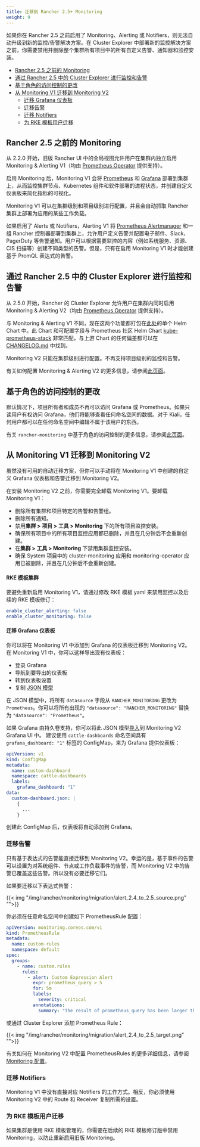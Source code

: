 ```yaml
---
title: 迁移到 Rancher 2.5+ Monitoring
weight: 9
---
```


如果你在 Rancher 2.5 之前启用了 Monitoring、Alerting 或 Notifiers，则无法自动升级到新的监控/告警解决方案。在 Cluster Explorer 中部署新的监控解决方案之前，你需要禁用并删除整个集群所有项目中的所有自定义告警、通知器和监控安装。

- [Rancher 2.5 之前的 Monitoring](#monitoring-before-rancher-v2-5)
- [通过 Rancher 2.5 中的 Cluster Explorer 进行监控和告警](#monitoring-and-alerting-via-cluster-explorer-in-rancher-v2-5)
- [基于角色的访问控制的更改](#changes-to-role-based-access-control)
- [从 Monitoring V1 迁移到 Monitoring V2](#migrating-from-monitoring-v1-to-monitoring-v2)
   - [迁移 Grafana 仪表板](#migrating-grafana-dashboards)
   - [迁移告警](#migrating-alerts)
   - [迁移 Notifiers](#migrating-notifiers)
   - [为 RKE 模板用户迁移](#migrating-for-rke-template-users)

## Rancher 2.5 之前的 Monitoring

从 2.2.0 开始，旧版 Rancher UI 中的全局视图允许用户在集群内独立启用 Monitoring & Alerting V1（均由 [Prometheus Operator](https://github.com/prometheus-operator/prometheus-operator) 提供支持）。

启用 Monitoring 后，Monitoring V1 会将 [Prometheus](https://prometheus.io/) 和 [Grafana](https://grafana.com/docs/grafana/latest/getting-started/what-is-grafana/) 部署到集群上，从而监控集群节点、Kubernetes 组件和软件部署的进程状态，并创建自定义仪表板来简化指标的可视化。

Monitoring V1 可以在集群级别和项目级别进行配置，并且会自动抓取 Rancher 集群上部署为应用的某些工作负载。

如果启用了 Alerts 或 Notifiers，Alerting V1 将 [Prometheus Alertmanager](https://prometheus.io/docs/alerting/latest/alertmanager/) 和一组 Rancher 控制器部署到集群上，允许用户定义告警并配置电子邮件、Slack、PagerDuty 等告警通知。用户可以根据需要监控的内容（例如系统服务、资源、CIS 扫描等）创建不同类型的告警。但是，只有在启用 Monitoring V1 时才能创建基于 PromQL 表达式的告警。

## 通过 Rancher 2.5 中的 Cluster Explorer 进行监控和告警

从 2.5.0 开始，Rancher 的 Cluster Explorer 允许用户在集群内同时启用 Monitoring & Alerting V2（均由 [Prometheus Operator](https://github.com/prometheus-operator/prometheus-operator) 提供支持）。

与 Monitoring & Alerting V1 不同，现在这两个功能都打包在[此处](https://github.com/rancher/charts/blob/main/charts/rancher-monitoring)的单个 Helm Chart 中。此 Chart 和可配置字段与 Prometheus 社区 Helm Chart [kube-prometheus-stack](https://github.com/prometheus-community/helm-charts/tree/main/charts/kube-prometheus-stack) 非常匹配，与上游 Chart 的任何偏差都可以在 [CHANGELOG.md](https://github.com/rancher/charts/blob/main/charts/rancher-monitoring/CHANGELOG.md) 中找到。

Monitoring V2 只能在集群级别进行配置。不再支持项目级别的监控和告警。

有关如何配置 Monitoring & Alerting V2 的更多信息，请参阅[此页面]({{<baseurl>}}/rancher/v2.6/en/monitoring-alerting/configuration)。

## 基于角色的访问控制的更改

默认情况下，项目所有者和成员不再可以访问 Grafana 或 Prometheus。如果只读用户有权访问 Grafana，他们将能够查看任何命名空间的数据。对于 Kiali，任何用户都可以在任何命名空间中编辑不属于该用户的东西。

有关 `rancher-monitoring` 中基于角色的访问控制的更多信息，请参阅[此页面]({{<baseurl>}}/rancher/v2.6/en/monitoring-alerting/rbac)。

## 从 Monitoring V1 迁移到 Monitoring V2

虽然没有可用的自动迁移方案，但你可以手动将在 Monitoring V1 中创建的自定义 Grafana 仪表板和告警迁移到 Monitoring V2。

在安装 Monitoring V2 之前，你需要完全卸载 Monitoring V1。要卸载 Monitoring V1：

* 删除所有集群和项目特定的告警和告警组。
* 删除所有通知。
* 禁用**集群 > 项目 > 工具 > Monitoring** 下的所有项目监控安装。
* 确保所有项目中的所有项目监控应用都已删除，并且在几分钟后不会重新创建。
* 在**集群 > 工具 > Monitoring** 下禁用集群监控安装。
* 确保 System 项目中的 cluster-monitoring 应用和 monitoring-operator 应用已被删除，并且在几分钟后不会重新创建。

#### RKE 模板集群

要避免重新启用 Monitoring V1，请通过修改 RKE 模板 yaml 来禁用监控以及后续的 RKE 模板修订：

```yaml
enable_cluster_alerting: false
enable_cluster_monitoring: false
```

#### 迁移 Grafana 仪表板

你可以将在 Monitoring V1 中添加到 Grafana 的仪表板迁移到 Monitoring V2。在 Monitoring V1 中，你可以这样导出现有仪表板：

* 登录 Grafana
* 导航到要导出的仪表板
* 转到仪表板设置
* 复制 [JSON 模型](https://grafana.com/docs/grafana/latest/dashboards/json-model/)

在 JSON 模型中，将所有 `datasource` 字段从 `RANCHER_MONITORING` 更改为 `Prometheus`。你可以将所有出现的 `"datasource": "RANCHER_MONITORING"` 替换为 `"datasource": "Prometheus"`。

如果 Grafana 由持久卷支持，你可以将此 JSON 模型[导入](https://grafana.com/docs/grafana/latest/dashboards/export-import/)到 Monitoring V2 Grafana UI 中。
建议使用 `cattle-dashboards` 命名空间具有 `grafana_dashboard: "1"` 标签的 ConfigMap，来为 Grafana 提供仪表板：

```yaml
apiVersion: v1
kind: ConfigMap
metadata:
  name: custom-dashboard
  namespace: cattle-dashboards
  labels:
    grafana_dashboard: "1"
data:
  custom-dashboard.json: |
    {
      ...
    }
```

创建此 ConfigMap 后，仪表板将自动添加到 Grafana。

### 迁移告警

只有基于表达式的告警能直接迁移到 Monitoring V2。幸运的是，基于事件的告警可以设置为对系统组件、节点或工作负载事件的告警，而 Monitoring V2 中的告警已覆盖这些告警。所以没有必要迁移它们。

如果要迁移以下表达式告警：

{{< img "/img/rancher/monitoring/migration/alert_2.4_to_2.5_source.png" "">}}

你必须在任意命名空间中创建如下 PrometheusRule 配置：

```yaml
apiVersion: monitoring.coreos.com/v1
kind: PrometheusRule
metadata:
  name: custom-rules
  namespace: default
spec:
  groups:
    - name: custom.rules
      rules:
        - alert: Custom Expression Alert
          expr: prometheus_query > 5
          for: 5m
          labels:
            severity: critical
          annotations:
            summary: "The result of prometheus_query has been larger than 5 for 5m. Current value {{ $value }}"
```

或通过 Cluster Explorer 添加 Prometheus Rule：

{{< img "/img/rancher/monitoring/migration/alert_2.4_to_2.5_target.png" "">}}

有关如何在 Monitoring V2 中配置 PrometheusRules 的更多详细信息，请参阅 [Monitoring 配置]({{<baseurl>}}/rancher/v2.6/en/monitoring-alerting/configuration/)。

### 迁移 Notifiers

Monitoring V1 中没有直接对应 Notifiers 的工作方式。相反，你必须使用 Monitoring V2 中的 Route 和 Receiver 复制所需的设置。


### 为 RKE 模板用户迁移

如果集群是使用 RKE 模板管理的，你需要在后续的 RKE 模板修订版中禁用 Monitoring，以防止重新启用旧版 Monitoring。